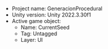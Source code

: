 <!-- UNITY CODE ASSIST INSTRUCTIONS START -->
- Project name: GeneracionProcedural
- Unity version: Unity 2022.3.30f1
- Active game object:
  - Name: CurrentSeed
  - Tag: Untagged
  - Layer: UI
<!-- UNITY CODE ASSIST INSTRUCTIONS END -->